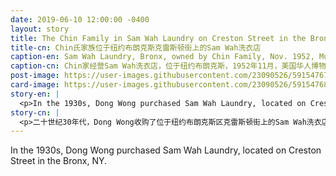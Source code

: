 ```yaml
---
date: 2019-06-10 12:00:00 -0400
layout: story
title: The Chin Family in Sam Wah Laundry on Creston Street in the Bronx
title-cn: Chin氏家族位于纽约布朗克斯克雷斯顿街上的Sam Wah洗衣店
caption-en: Sam Wah Laundry, Bronx, owned by Chin Family, Nov. 1952, Museum of Chinese in America (MOCA) Collection
caption-cn: Chin家经营Sam Wah洗衣店，位于纽约布朗克斯，1952年11月，美国华人博物馆（MOCA）馆藏
post-image: https://user-images.githubusercontent.com/23090526/59154767-1076a480-8a48-11e9-9996-92aad3a6c3a9.jpg
card-image: https://user-images.githubusercontent.com/23090526/59154768-11a7d180-8a48-11e9-8b21-f722bf1807f8.jpg
story-en: |
  <p>In the 1930s, Dong Wong purchased Sam Wah Laundry, located on Creston Street in the Bronx, NY. Due to the Chinese Exclusion Act of 1882, the hand laundry was one of the few accessible businesses that allowed Chinese immigrants to make a living, although the trade required many to work extremely arduous hours around the clock. The laundry remained family owned until 1982, when the family decided to close the business and move to New Jersey after husband and owner Quock Chin was killed in an attempted robbery. Prior to shuttering the doors, Mrs. Quock Chin contacted MOCA’s staff and offered its contents to the museum’s first project about Chinese laundry workers, <i>Eight Pound Livelihood</i>. MOCA helped Mrs. Quock Chin and her family close up shop and conducted interviews and documented the historical site. Such personal connections within and from the community are what have fueled MOCA’s mission and work since its inception.</p>
story-cn: |
  <p>二十世纪30年代，Dong Wong收购了位于纽约布朗克斯区克雷斯顿街上的Sam Wah洗衣店。由于受到1882年施行的排华法案的影响，手工洗衣店失为数不多的允许华人移民工作谋生的行当之一，尽管这份工作要求工人们没日没夜地工作。这家洗衣房由Chin氏家族经营，直到1982年决定关门并举家迁往新泽西，这是因为不久前Chin家的丈夫、洗衣店的主人Quock Chin不幸在一起抢劫案中遇害。在关门之前，Quock Chin的太太联系到MOCA的员工，并将洗衣店的东西捐赠给MOCA的第一个项目“八磅生涯”，一个关于华人洗衣工人的展览。MOCA帮助Chin太太和她的家人关闭了洗衣店，作了口述历史的采访以及拍摄了洗衣店。这种跟社区之间的紧密关系是MOCA自创建以来一直恪守的信条，推动了MOCA的使命和工作。</p>
---
```

In the 1930s, Dong Wong purchased Sam Wah Laundry, located on Creston Street in the Bronx, NY.
